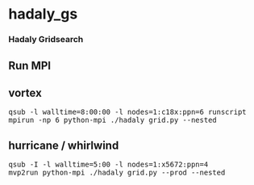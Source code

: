 # hadaly_gs

### Hadaly Gridsearch 

## Run MPI

## vortex
<pre>
qsub -l walltime=8:00:00 -l nodes=1:c18x:ppn=6 runscript
mpirun -np 6 python-mpi ./hadaly_grid.py --nested
</pre>
 
## hurricane / whirlwind
<pre>
qsub -I -l walltime=5:00 -l nodes=1:x5672:ppn=4
mvp2run python-mpi ./hadaly_grid.py --prod --nested
</pre>
